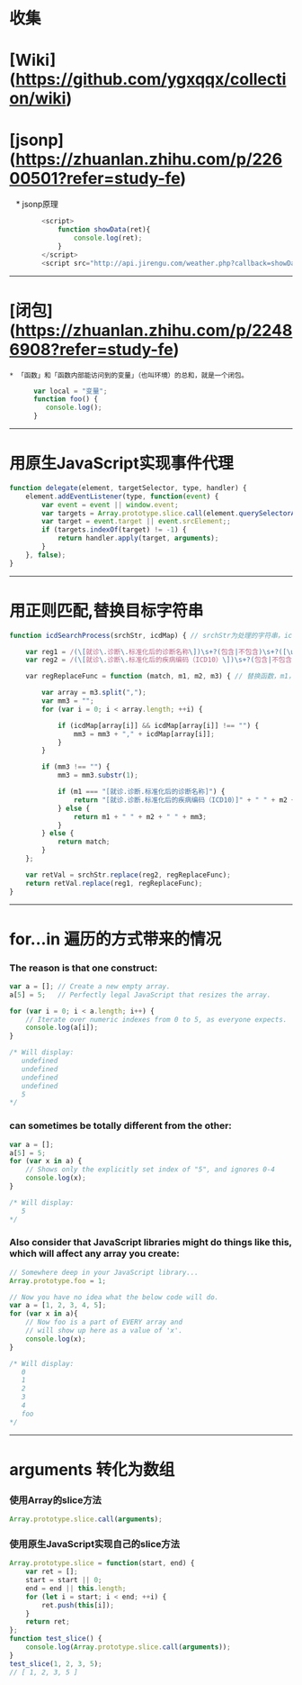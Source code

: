 # 收集
# [Wiki] (https://github.com/ygxqqx/collection/wiki)

# [jsonp] (https://zhuanlan.zhihu.com/p/22600501?refer=study-fe)

    * jsonp原理
        
``` js
        <script>
            function showData(ret){
                console.log(ret);
            }
        </script>
        <script src="http://api.jirengu.com/weather.php?callback=showData"></script>
```
---

# [闭包] (https://zhuanlan.zhihu.com/p/22486908?refer=study-fe)

    * 「函数」和「函数内部能访问到的变量」（也叫环境）的总和，就是一个闭包。
    
``` js
      var local = "变量";
      function foo() {
         console.log();
      }


```
---

# 用原生JavaScript实现事件代理

``` js
function delegate(element, targetSelector, type, handler) {
	element.addEventListener(type, function(event) {
		var event = event || window.event;
		var targets = Array.prototype.slice.call(element.querySelectorAll(targetSelector));
		var target = event.target || event.srcElement;;
		if (targets.indexOf(target) != -1) {
			return handler.apply(target, arguments);
		}
	}, false);
}
```
----

# 用正则匹配,替换目标字符串

``` js
function icdSearchProcess(srchStr, icdMap) { // srchStr为处理的字符串，icdMap为替换规则的JSON数据格式

    var reg1 = /(\[就诊\.诊断\.标准化后的诊断名称\])\s+?(包含|不包含)\s+?([\u4E00-\u9FFF\w,]+)/g;
    var reg2 = /(\[就诊\.诊断\.标准化后的疾病编码（ICD10）\])\s+?(包含|不包含)\s+?([\w,]+)/g;

    var regReplaceFunc = function (match, m1, m2, m3) { // 替换函数，m1，m2，m3 分别为对应匹配到的字符串                         

		var array = m3.split(",");
		var mm3 = "";
		for (var i = 0; i < array.length; ++i) {

		    if (icdMap[array[i]] && icdMap[array[i]] !== "") {
				mm3 = mm3 + "," + icdMap[array[i]];
		    }
		}

		if (mm3 !== "") {
		    mm3 = mm3.substr(1);

		    if (m1 === "[就诊.诊断.标准化后的诊断名称]") {
				return "[就诊.诊断.标准化后的疾病编码（ICD10）]" + " " + m2 + " " + mm3;
		    } else {
				return m1 + " " + m2 + " " + mm3;
		    }
		} else {
		    return match;
		}
    };

    var retVal = srchStr.replace(reg2, regReplaceFunc);
    return retVal.replace(reg1, regReplaceFunc);
}
```
---
# for...in 遍历的方式带来的情况

### The reason is that one construct:

``` js
var a = []; // Create a new empty array.
a[5] = 5;   // Perfectly legal JavaScript that resizes the array.

for (var i = 0; i < a.length; i++) {
    // Iterate over numeric indexes from 0 to 5, as everyone expects.
    console.log(a[i]);
}

/* Will display:
   undefined
   undefined
   undefined
   undefined
   5
*/
```

### can sometimes be totally different from the other:

``` js
var a = [];
a[5] = 5;
for (var x in a) {
    // Shows only the explicitly set index of "5", and ignores 0-4
    console.log(x);
}

/* Will display:
   5
*/
```

### Also consider that JavaScript libraries might do things like this, which will affect any array you create:

``` js
// Somewhere deep in your JavaScript library...
Array.prototype.foo = 1;

// Now you have no idea what the below code will do.
var a = [1, 2, 3, 4, 5];
for (var x in a){
    // Now foo is a part of EVERY array and 
    // will show up here as a value of 'x'.
    console.log(x);
}

/* Will display:
   0
   1
   2
   3
   4
   foo
*/
```
----

# arguments 转化为数组

### 使用Array的slice方法

``` js
Array.prototype.slice.call(arguments);
```
### 使用原生JavaScript实现自己的slice方法

``` js
Array.prototype.slice = function(start, end) {
	var ret = [];
	start = start || 0;
	end = end || this.length;
	for (let i = start; i < end; ++i) {
		ret.push(this[i]);
	}
	return ret;
};
function test_slice() {
	console.log(Array.prototype.slice.call(arguments));
}
test_slice(1, 2, 3, 5);
// [ 1, 2, 3, 5 ]
```
